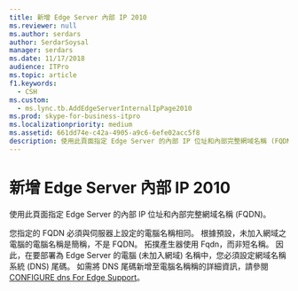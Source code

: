 ```yaml
---
title: 新增 Edge Server 內部 IP 2010
ms.reviewer: null
ms.author: serdars
author: SerdarSoysal
manager: serdars
ms.date: 11/17/2018
audience: ITPro
ms.topic: article
f1.keywords:
  - CSH
ms.custom:
  - ms.lync.tb.AddEdgeServerInternalIpPage2010
ms.prod: skype-for-business-itpro
ms.localizationpriority: medium
ms.assetid: 661dd74e-c42a-4905-a9c6-6efe02acc5f8
description: 使用此頁面指定 Edge Server 的內部 IP 位址和內部完整網域名稱 (FQDN)。
---
```


# <a name="add-edge-server-internal-ip-2010"></a>新增 Edge Server 內部 IP 2010

使用此頁面指定 Edge Server 的內部 IP 位址和內部完整網域名稱 (FQDN)。

您指定的 FQDN 必須與伺服器上設定的電腦名稱相同。 根據預設，未加入網域之電腦的電腦名稱是簡稱，不是 FQDN。 拓撲產生器使用 Fqdn，而非短名稱。 因此，在要部署為 Edge Server 的電腦 (未加入網域) 名稱中，您必須設定網域名稱系統 (DNS) 尾碼。 如需將 DNS 尾碼新增至電腦名稱稱的詳細資訊，請參閱 [CONFIGURE dns For Edge Support](/previous-versions/office/lync-server-2013/lync-server-2013-configure-dns-for-edge-support)。